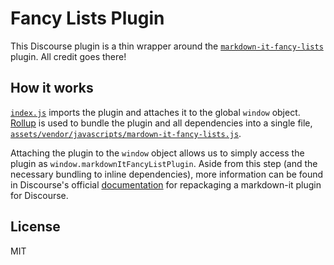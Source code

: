 # **Fancy Lists** Plugin

This Discourse plugin is a thin wrapper around the [`markdown-it-fancy-lists`](https://github.com/Moxio/markdown-it-fancy-lists) plugin. All credit goes there!

## How it works

[`index.js`](./index.js) imports the plugin and attaches it to the global `window` object. [Rollup](https://github.com/rollup/rollup) is used to bundle the plugin and all dependencies into a single file, [`assets/vendor/javascripts/mardown-it-fancy-lists.js`](./assets/vendor/javascripts/markdown-it-fancy-lists.js).

Attaching the plugin to the `window` object allows us to simply access the plugin as `window.markdownItFancyListPlugin`. Aside from this step (and the necessary bundling to inline dependencies), more information can be found in Discourse's official [documentation](https://meta.discourse.org/t/repackaging-a-markdown-it-extension-as-a-discourse-plugin/84614) for repackaging a markdown-it plugin for Discourse.

## License

MIT
